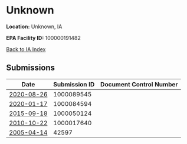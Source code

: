 # Unknown

**Location:** Unknown, IA

**EPA Facility ID:** 100000191482

[Back to IA Index](../../index.md)

## Submissions

| Date | Submission ID | Document Control Number |
|------|--------------|-------------------------|
| [2020-08-26](submissions/1000089545.md) | 1000089545 |  |
| [2020-01-17](submissions/1000084594.md) | 1000084594 |  |
| [2015-09-18](submissions/1000050124.md) | 1000050124 |  |
| [2010-10-22](submissions/1000017640.md) | 1000017640 |  |
| [2005-04-14](submissions/42597.md) | 42597 |  |
